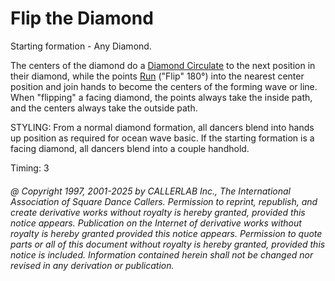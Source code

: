 
# Flip the Diamond

Starting formation - Any Diamond. 

The centers of the diamond do a [Diamond Circulate](diamond_circulate.md) to the next position in their
diamond, while the points [Run](../b2/run.md) ("Flip" 180°) into the nearest center
position and join hands to become the centers of the forming wave or line. When
"flipping" a facing diamond, the points always take the inside path, and the
centers always take the outside path. 

STYLING: From a normal diamond formation, all dancers blend into  hands up position as required for ocean wave basic. If the starting formation is a facing diamond, all dancers blend into a  couple handhold.

Timing: 3

###### @ Copyright 1997, 2001-2025 by CALLERLAB Inc., The International Association of Square Dance Callers. Permission to reprint, republish, and create derivative works without royalty is hereby granted, provided this notice appears. Publication on the Internet of derivative works without royalty is hereby granted provided this notice appears. Permission to quote parts or all of this document without royalty is hereby granted, provided this notice is included. Information contained herein shall not be changed nor revised in any derivation or publication.
